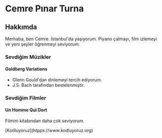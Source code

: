 <html>
    <HEAD>
        <title> HTML </title>
        <meta name="ödev" content="HTML, Kodluyoruz">
    </HEAD>
 <BODY>

<h1>Cemre Pınar Turna</h1>
<h2>Hakkımda</h2>
<p>Merhaba, ben Cemre. İstanbul'da yaşıyorum. Piyano çalmayı, film izlemeyi ve yeni şeyler öğrenmeyi seviyorum.</p>
<h3>Sevdiğim Müzikler</h3>
<h4>Goldberg Variations</h4>
<!--Listeyi de denemek istedim.-->
<ul>
<li>Glenn Gould'dan dinlemeyi tercih ediyorum.</li>
<li>J.S. Bach tarafından bestelenmiştir.</li>
</ul>
<h3>Sevdiğim Filmler</h3>
<h4>Un Homme Qui Dort</h4>
<p>Filmini kitabından daha çok seviyorum.</p>
<!--Kodluyoruz linkini nereye ekleyeceğimi anlamadığım için sayfanın altına ekliyorum.-->
[Kodluyoruz](htpps://www.kodluyoruz.org)

 </BODY>

</html>

